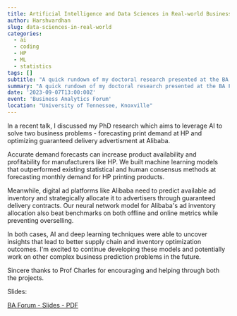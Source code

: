 ```yaml
---
title: Artificial Intelligence and Data Sciences in Real-world Business
author: Harshvardhan
slug: data-sciences-in-real-world
categories:
  - ai
  - coding
  - HP
  - ML
  - statistics
tags: []
subtitle: "A quick rundown of my doctoral research presented at the BA Forum 2023"
summary: "A quick rundown of my doctoral research presented at the BA Forum 2023"
date: '2023-09-07T13:00:00Z'
event: 'Business Analytics Forum'
location: "University of Tennessee, Knoxville"
---
```


In a recent talk, I discussed my PhD research which aims to leverage AI to solve two business problems - forecasting print demand at HP and optimizing guaranteed delivery advertisment at Alibaba.

Accurate demand forecasts can increase product availability and profitability for manufacturers like HP.
We built machine learning models that outperformed existing statistical and human consensus methods at forecasting monthly demand for HP printing products.

Meanwhile, digital ad platforms like Alibaba need to predict available ad inventory and strategically allocate it to advertisers through guaranteed delivery contracts.
Our neural network model for Alibaba's ad inventory allocation also beat benchmarks on both offline and online metrics while preventing overselling.

In both cases, AI and deep learning techniques were able to uncover insights that lead to better supply chain and inventory optimization outcomes.
I'm excited to continue developing these models and potentially work on other complex business prediction problems in the future.

Sincere thanks to Prof Charles for encouraging and helping through both the projects.

Slides:

[BA Forum - Slides - PDF](/docs/ba_forum_2023.pdf)
